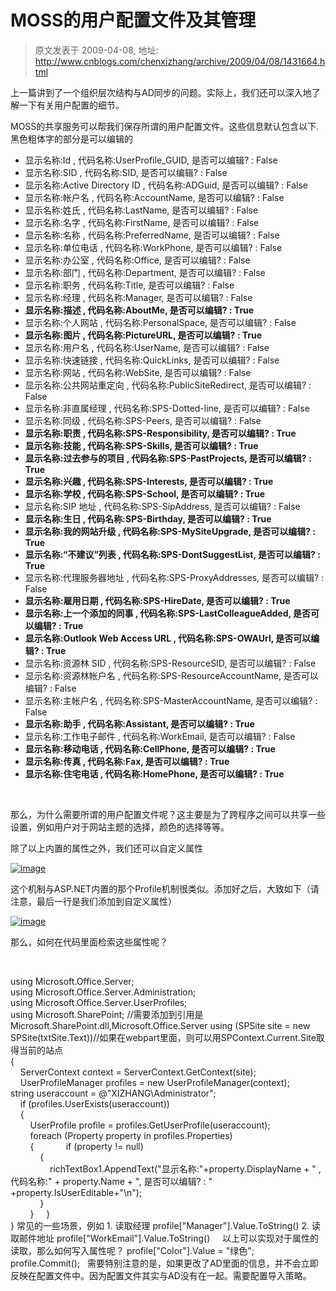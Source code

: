 # MOSS的用户配置文件及其管理 
> 原文发表于 2009-04-08, 地址: http://www.cnblogs.com/chenxizhang/archive/2009/04/08/1431664.html 


上一篇讲到了一个组织层次结构与AD同步的问题。实际上，我们还可以深入地了解一下有关用户配置的细节。

 MOSS的共享服务可以帮我们保存所谓的用户配置文件。这些信息默认包含以下.黑色粗体字的部分是可以编辑的

 * 显示名称:Id , 代码名称:UserProfile\_GUID, 是否可以编辑? : False
* 显示名称:SID , 代码名称:SID, 是否可以编辑? : False
* 显示名称:Active Directory ID , 代码名称:ADGuid, 是否可以编辑? : False
* 显示名称:帐户名 , 代码名称:AccountName, 是否可以编辑? : False
* 显示名称:姓氏 , 代码名称:LastName, 是否可以编辑? : False
* 显示名称:名字 , 代码名称:FirstName, 是否可以编辑? : False
* 显示名称:名称 , 代码名称:PreferredName, 是否可以编辑? : False
* 显示名称:单位电话 , 代码名称:WorkPhone, 是否可以编辑? : False
* 显示名称:办公室 , 代码名称:Office, 是否可以编辑? : False
* 显示名称:部门 , 代码名称:Department, 是否可以编辑? : False
* 显示名称:职务 , 代码名称:Title, 是否可以编辑? : False
* 显示名称:经理 , 代码名称:Manager, 是否可以编辑? : False
* **显示名称:描述 , 代码名称:AboutMe, 是否可以编辑? : True**
* 显示名称:个人网站 , 代码名称:PersonalSpace, 是否可以编辑? : False
* **显示名称:图片 , 代码名称:PictureURL, 是否可以编辑? : True**
* 显示名称:用户名 , 代码名称:UserName, 是否可以编辑? : False
* 显示名称:快速链接 , 代码名称:QuickLinks, 是否可以编辑? : False
* 显示名称:网站 , 代码名称:WebSite, 是否可以编辑? : False
* 显示名称:公共网站重定向 , 代码名称:PublicSiteRedirect, 是否可以编辑? : False
* 显示名称:非直属经理 , 代码名称:SPS-Dotted-line, 是否可以编辑? : False
* 显示名称:同级 , 代码名称:SPS-Peers, 是否可以编辑? : False
* **显示名称:职责 , 代码名称:SPS-Responsibility, 是否可以编辑? : True**
* **显示名称:技能 , 代码名称:SPS-Skills, 是否可以编辑? : True**
* **显示名称:过去参与的项目 , 代码名称:SPS-PastProjects, 是否可以编辑? : True**
* **显示名称:兴趣 , 代码名称:SPS-Interests, 是否可以编辑? : True**
* **显示名称:学校 , 代码名称:SPS-School, 是否可以编辑? : True**
* 显示名称:SIP 地址 , 代码名称:SPS-SipAddress, 是否可以编辑? : False
* **显示名称:生日 , 代码名称:SPS-Birthday, 是否可以编辑? : True**
* **显示名称:我的网站升级 , 代码名称:SPS-MySiteUpgrade, 是否可以编辑? : True**
* **显示名称:“不建议”列表 , 代码名称:SPS-DontSuggestList, 是否可以编辑? : True**
* 显示名称:代理服务器地址 , 代码名称:SPS-ProxyAddresses, 是否可以编辑? : False
* **显示名称:雇用日期 , 代码名称:SPS-HireDate, 是否可以编辑? : True**
* **显示名称:上一个添加的同事 , 代码名称:SPS-LastColleagueAdded, 是否可以编辑? : True**
* **显示名称:Outlook Web Access URL , 代码名称:SPS-OWAUrl, 是否可以编辑? : True**
* 显示名称:资源林 SID , 代码名称:SPS-ResourceSID, 是否可以编辑? : False
* 显示名称:资源林帐户名 , 代码名称:SPS-ResourceAccountName, 是否可以编辑? : False
* 显示名称:主帐户名 , 代码名称:SPS-MasterAccountName, 是否可以编辑? : False
* **显示名称:助手 , 代码名称:Assistant, 是否可以编辑? : True**
* 显示名称:工作电子邮件 , 代码名称:WorkEmail, 是否可以编辑? : False
* **显示名称:移动电话 , 代码名称:CellPhone, 是否可以编辑? : True**
* **显示名称:传真 , 代码名称:Fax, 是否可以编辑? : True**
* **显示名称:住宅电话 , 代码名称:HomePhone, 是否可以编辑? : True**

  

 那么，为什么需要所谓的用户配置文件呢？这主要是为了跨程序之间可以共享一些设置，例如用户对于网站主题的选择，颜色的选择等等。

 除了以上内置的属性之外，我们还可以自定义属性

 [![image](http://images.cnblogs.com/cnblogs_com/chenxizhang/WindowsLiveWriter/MOSS_CB21/image_thumb.png "image")](http://images.cnblogs.com/cnblogs_com/chenxizhang/WindowsLiveWriter/MOSS_CB21/image_2.png) 

 这个机制与ASP.NET内置的那个Profile机制很类似。添加好之后，大致如下（请注意，最后一行是我们添加到自定义属性）

 [![image](http://images.cnblogs.com/cnblogs_com/chenxizhang/WindowsLiveWriter/MOSS_CB21/image_thumb_1.png "image")](http://images.cnblogs.com/cnblogs_com/chenxizhang/WindowsLiveWriter/MOSS_CB21/image_4.png) 

 那么，如何在代码里面检索这些属性呢？

  

 using Microsoft.Office.Server;  
using Microsoft.Office.Server.Administration;  
using Microsoft.Office.Server.UserProfiles;  
using Microsoft.SharePoint; //需要添加到引用是Microsoft.SharePoint.dll,Microsoft.Office.Server using (SPSite site = new SPSite(txtSite.Text))//如果在webpart里面，则可以用SPContext.Current.Site取得当前的站点  
{  
    ServerContext context = ServerContext.GetContext(site);  
    UserProfileManager profiles = new UserProfileManager(context);     string useraccount = @"XIZHANG\Administrator";  
    if (profiles.UserExists(useraccount))  
    {  
        UserProfile profile = profiles.GetUserProfile(useraccount);  
        foreach (Property property in profiles.Properties)  
        {             if (property != null)  
            {  
                richTextBox1.AppendText("显示名称:"+property.DisplayName + " , 代码名称:" + property.Name + ", 是否可以编辑? : " +property.IsUserEditable+"\n");  
            }  
        }     }  
} 常见的一些场景，例如 1. 读取经理 profile["Manager"].Value.ToString() 2. 读取邮件地址 profile["WorkEmail"].Value.ToString()     以上可以实现对于属性的读取，那么如何写入属性呢？ profile["Color"].Value = "绿色";  
profile.Commit();   需要特别注意的是，如果更改了AD里面的信息，并不会立即反映在配置文件中。因为配置文件其实与AD没有在一起。需要配置导入策略。 

































